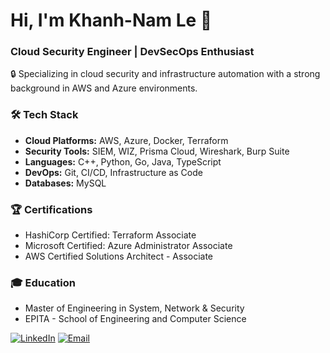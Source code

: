 # Hi, I'm Khanh-Nam Le 👋

### Cloud Security Engineer | DevSecOps Enthusiast

🔒 Specializing in cloud security and infrastructure automation with a strong background in AWS and Azure environments.

### 🛠 Tech Stack
- **Cloud Platforms:** AWS, Azure, Docker, Terraform
- **Security Tools:** SIEM, WIZ, Prisma Cloud, Wireshark, Burp Suite
- **Languages:** C++, Python, Go, Java, TypeScript
- **DevOps:** Git, CI/CD, Infrastructure as Code
- **Databases:** MySQL

### 🏆 Certifications
- HashiCorp Certified: Terraform Associate
- Microsoft Certified: Azure Administrator Associate
- AWS Certified Solutions Architect - Associate

### 🎓 Education
- Master of Engineering in System, Network & Security
- EPITA - School of Engineering and Computer Science

[![LinkedIn](https://img.shields.io/badge/LinkedIn-0077B5?style=flat&logo=linkedin)](https://linkedin.com/in/khanhnam-le)
[![Email](https://img.shields.io/badge/Email-D14836?style=flat&logo=gmail&logoColor=white)](mailto:khanhnam.le.infosec@gmail.com)
